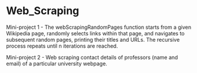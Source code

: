 # Web_Scraping

Mini-project 1 - The webScrapingRandomPages function starts from a given Wikipedia page, randomly selects links within that page, and navigates to subsequent random pages, printing their titles and URLs. The recursive process repeats until n iterations are reached.

Mini-project 2 - Web scraping contact details of professors (name and email) of a particular university webpage.
